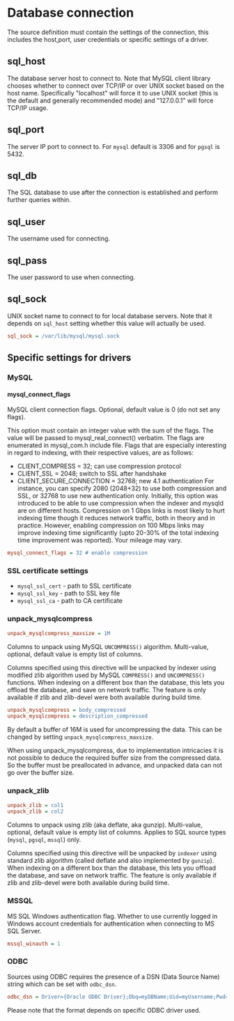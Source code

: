 # Database connection

The source definition must contain the settings of the connection, this includes the host,port, user credentials or specific settings of a driver. 

## sql_host

The database server host to connect to. Note that MySQL client library chooses whether to connect over TCP/IP or over UNIX socket based on the host name. Specifically "localhost" will force it to use UNIX socket (this is the default and generally recommended mode) and "127.0.0.1" will force TCP/IP usage.

## sql_port

The server IP port to connect to.
For `mysql` default is 3306 and for `pgsql` is 5432.

## sql_db

The SQL database to use after the connection is established and perform further queries within.

## sql_user

The username used for connecting.

## sql_pass

The user password to use when connecting.

## sql_sock

UNIX socket name to connect to for local database servers. Note that it depends on `sql_host` setting whether this value will actually be used.

```ini
sql_sock = /var/lib/mysql/mysql.sock
```

## Specific settings for drivers

### MySQL

#### mysql_connect_flags

MySQL client connection flags. Optional, default value is 0 (do not set any flags). 

This option must contain an integer value with the sum of the flags. The value will be passed to mysql_real_connect() verbatim. The flags are enumerated in mysql_com.h include file. Flags that are especially interesting in regard to indexing, with their respective values, are as follows:

* CLIENT_COMPRESS = 32; can use compression protocol
* CLIENT_SSL = 2048; switch to SSL after handshake
* CLIENT_SECURE_CONNECTION = 32768; new 4.1 authentication
For instance, you can specify 2080 (2048+32) to use both compression and SSL, or 32768 to use new authentication only. Initially, this option was introduced to be able to use compression when the indexer and mysqld are on different hosts. Compression on 1 Gbps links is most likely to hurt indexing time though it reduces network traffic, both in theory and in practice. However, enabling compression on 100 Mbps links may improve indexing time significantly (upto 20-30% of the total indexing time improvement was reported). Your mileage may vary.

```ini
mysql_connect_flags = 32 # enable compression
```

### SSL certificate settings

* `mysql_ssl_cert` - path to SSL certificate
* `mysql_ssl_key` - path to SSL key file
* `mysql_ssl_ca` - path to CA certificate


### unpack_mysqlcompress

```ini
unpack_mysqlcompress_maxsize = 1M
```

Columns to unpack using MySQL `UNCOMPRESS()` algorithm. Multi-value, optional, default value is empty list of columns. 

Columns specified using this directive will be unpacked by indexer using modified zlib algorithm used by MySQL `COMPRESS()` and `UNCOMPRESS()` functions. When indexing on a different box than the database, this lets you offload the database, and save on network traffic. The feature is only available if zlib and zlib-devel were both available during build time.
 
```ini
unpack_mysqlcompress = body_compressed
unpack_mysqlcompress = description_compressed
```

By default a buffer of 16M is used for uncompressing the data. This can be changed by setting `unpack_mysqlcompress_maxsize`.

When using unpack_mysqlcompress, due to implementation intricacies it is not possible to deduce the required buffer size from the compressed data. So the buffer must be preallocated in advance, and unpacked data can not go over the buffer size.

### unpack_zlib

```ini
unpack_zlib = col1
unpack_zlib = col2
```

Columns to unpack using zlib (aka deflate, aka gunzip). Multi-value, optional, default value is empty list of columns. Applies to SQL source types (`mysql`, `pgsql`, `mssql`) only.

Columns specified using this directive will be unpacked by `indexer` using standard zlib algorithm (called deflate and also implemented by `gunzip`). When indexing on a different box than the database, this lets you offload the database, and save on network traffic. The feature is only available if zlib and zlib-devel were both available during build time.

### MSSQL

MS SQL Windows authentication flag. Whether to use currently logged in Windows account credentials for authentication when connecting to MS SQL Server. 

```ini
mssql_winauth = 1
```

### ODBC

Sources using ODBC requires the presence of a DSN (Data Source Name) string which can be set with `odbc_dsn`.

```ini
odbc_dsn = Driver={Oracle ODBC Driver};Dbq=myDBName;Uid=myUsername;Pwd=myPassword
```

Please note that the format depends on specific ODBC driver used.